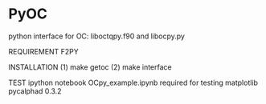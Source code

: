 # PyOC
python interface for OC: liboctqpy.f90 and libocpy.py

REQUIREMENT
F2PY


INSTALLATION
(1) make getoc
(2) make interface


TEST
ipython notebook
OCpy_example.ipynb
  required for testing
    matplotlib
    pycalphad 0.3.2
    
